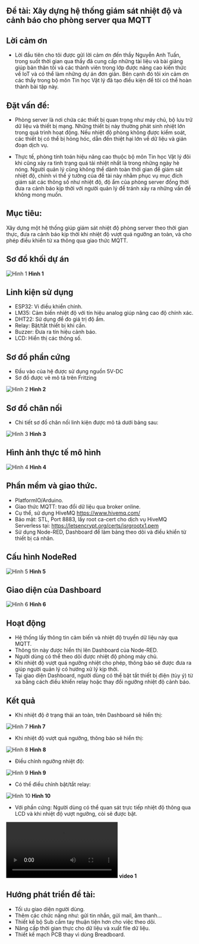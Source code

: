 ## Đề tài: Xây dựng hệ thống giám sát nhiệt độ và cảnh báo cho phòng server qua MQTT

## Lời cảm ơn

- Lời đầu tiên cho tôi được gửi lời cảm ơn đến thầy Nguyễn Anh Tuấn, trong suốt thời gian qua thầy đã cung cấp những tài liệu và bài giảng giúp bản thân tôi và các thành viên trong lớp được nâng cao kiến thức về IoT và có thể làm những dự án đơn giản. Bên cạnh đó tôi xin cảm ơn các thầy trong bộ môn Tin học Vật lý đã tạo điều kiện để tôi có thể hoàn thành bài tập này.

## Đặt vấn đề:

- Phòng server là nơi chứa các thiết bị quan trọng như máy chủ, bộ lưu trữ dữ liệu và thiết bị mạng. Những thiết bị này thường phát sinh nhiệt lớn trong quá trình hoạt động. Nếu nhiệt độ phòng không được kiểm soát, các thiết bị có thể bị hỏng hóc, dẫn đến thiệt hại lớn về dữ liệu và gián đoạn dịch vụ.

- Thực tế, phòng tính toán hiệu năng cao thuộc bộ môn Tin học Vật lý đôi khi cũng xảy ra tình trạng quá tải nhiệt nhất là trong những ngày hè nóng. Người quản lý cũng không thể dành toàn thời gian để giám sát nhiệt độ, chính vì thế ý tưởng của đề tài này nhằm phục vụ mục đích giám sát các thông số như nhiệt độ, độ ẩm của phòng server đồng thời đưa ra cảnh báo kịp thời với người quản lý để tránh xảy ra những vấn đề không mong muốn.

## Mục tiêu:
Xây dựng một hệ thống giúp giám sát nhiệt độ phòng server theo thời gian thực, đưa ra cảnh báo kịp thời khi nhiệt độ vượt quá ngưỡng an toàn, và cho phép điều khiển từ xa thông qua giao thức MQTT.    

## Sơ đồ khối dự án

![Hình 1](./images/mt1.png "Hình 1")
**Hình 1**

## Linh kiện sử dụng

- ESP32: Vi điều khiển chính.
- LM35: Cảm biến nhiệt độ với tín hiệu analog giúp nâng cao độ chính xác.
- DHT22: Sử dụng để đo giá trị độ ẩm.
- Relay: Bật/tắt thiết bị khi cần.
- Buzzer: Đưa ra tín hiệu cảnh báo.
- LCD: Hiển thị các thông số.

## Sơ đồ phần cứng
- Đầu vào của hệ được sử dụng nguồn 5V-DC
- Sơ đồ được vẽ mô tả trên Fritzing

![Hình 2](./images/sche1.png "Hình 2")
**Hình 2**

## Sơ đồ chân nối
- Chi tiết sơ đồ chân nối linh kiện được mô tả dưới bảng sau:

![Hình 3](./images/con1.png "Hình 3")
**Hình 3**

## Hình ảnh thực tế mô hình

![Hình 4](./images/mh1.jpg "Hình 4")
**Hình 4**


## Phần mềm và giao thức.

- PlatformIO/Arduino.
- Giao thức MQTT: trao đổi dữ liệu qua broker online.
- Cụ thể, sử dụng HiveMQ https://www.hivemq.com/
- Bảo mật: STL, Port 8883, lấy root ca-cert cho dịch vụ HiveMQ Serverless tại: https://letsencrypt.org/certs/isrgrootx1.pem 
- Sử dụng Node-RED, Dashboard để làm bảng theo dõi và điều khiển từ thiết bị cá nhân.

## Cấu hình NodeRed

![Hình 5](./images/nr1.png "Hình 5")
**Hình 5**

## Giao diện của Dashboard

![Hình 6](./images/db1.png "Hình 6")
**Hình 6**

## Hoạt động
- Hệ thống lấy thông tin cảm biến và nhiệt độ truyền dữ liệu này qua MQTT.
- Thông tin này được hiển thị lên Dashboard của Node-RED.
- Người dùng có thể theo dõi được nhiệt độ phòng máy chủ.
- Khi nhiệt độ vượt quá ngưỡng nhiệt cho phép, thông báo sẽ được đưa ra giúp người quản lý có hướng xử lý kịp thời.
- Tại giao diện Dashboard, người dùng có thể bật tắt thiết bị điện (tùy ý) từ xa bằng cách điều khiển relay hoặc thay đổi ngưỡng nhiệt độ cảnh báo.

## Kết quả

- Khi nhiệt độ ở trạng thái an toàn, trên Dashboard sẽ hiển thị:

![Hình 7](./images/msg1.png "Hình 7")
**Hình 7**

- Khi nhiệt độ vượt quá ngưỡng, thông báo sẽ hiển thị:

![Hình 8](./images/msg2.png "Hình 8")
**Hình 8**

- Điều chỉnh ngưỡng nhiệt độ:

 ![Hình 9](./images/set1.png "Hình 9")
**Hình 9**

- Có thể điều chỉnh bật/tắt relay:

![Hình 10](./images/rl1.png "Hình 10")
**Hình 10**

- Với phần cứng: Người dùng có thể quan sát trực tiếp nhiệt độ thông qua LCD và khi nhiệt độ vượt ngưỡng, còi sẽ được bật.

![Video 1](./videos/demo2.mp4 "Video 1")
**video 1**

## Hướng phát triển đề tài:

- Tối ưu giao diện người dùng.
- Thêm các chức năng như: gửi tin nhắn, gửi mail, âm thanh...
- Thiết kế bộ Sub cầm tay thuận tiện hơn cho việc theo dõi.
- Nâng cấp thời gian thực cho dữ liệu và xuất file dữ liệu.
- Thiết kế mạch PCB thay vì dùng Breadboard.
